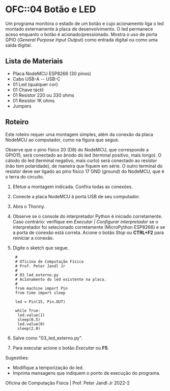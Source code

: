 # OFC::04 Botão e LED

Um programa monitora o estado de um botão e cujo acionamento liga o led montado externamente à placa de desenvolvimento. O led permanece aceso enquanto o botão é acionado/pressionado. Mostra o uso de porta GPIO (*General Purpose Input Output*) como entrada digital ou como uma saída digital.

## Lista de Materiais

* Placa NodeMCU ESP8266 (30 pinos)
* Cabo USB-A -- USB-C
* 01 Led (qualquer cor)
* 01 Chave táctil
* 01 Resistor 220 ou 330 ohms
* 01 Resistor 1K ohms
* Jumpers

## Roteiro

Este roteiro requer uma montagem simples, além da conexão da placa NodeMCU ao computador, como na figura que segue.

Observe que o pino físico 20 (D8) do NodeMCU, que corresponde a GPIO15, será conectado ao ânodo do led (terminal positivo, mais longo). O cátodo do led (terminal negativo, mais curto) será conectado ao resistor (não tem polaridade), de maneira que fiquem em série. O outro terminal do resistor deve ser ligado ao pino físico 17 GND (*ground*) do NodeMCU, que é o terra do circuito.  

1. Efetue a montagem indicada. Confira todas as conexões.
2. Conecte a placa NodeMCU à porta USB de seu computador.
3. Abra o Thonny.
4. Observe se o console do interpretador Python é iniciado corretamente. Caso contrário: verifique em *Executar | Configurar interpretador* se o interpretador foi selecionado corretamente (MicroPython ESP8266) e se a porta de conexão está correta. Acione o botão *Stop* ou **CTRL+F2** para reiniciar a conexão.
5. Digite o sketch que segue.

		#
		# Oficina de Computação Física
		# Prof. Peter Jandl Jr
		#
		# 03_led_externo.py
		# Acionamento do led existente na placa.
		#
		from machine import Pin
		from time import sleep
		
		led = Pin(15, Pin.OUT)
		
		while True:
		 led.value(1)
		 sleep(0.5)
		 led.value(0)
		 sleep(2.0)
		  

5. Salve como "03_led_externo.py".
6. Para executar acione o botão *Executar* ou **F5**.

Sugestões:
* Modifique a temporização do led.
* Imprima mensagens que indiquem o ponto de execução do programa.

Oficina de Computação Física | Prof. Peter Jandl Jr
2022-2
